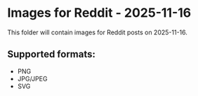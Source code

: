 # Images for Reddit - 2025-11-16

This folder will contain images for Reddit posts on 2025-11-16.

## Supported formats:
- PNG
- JPG/JPEG
- SVG

